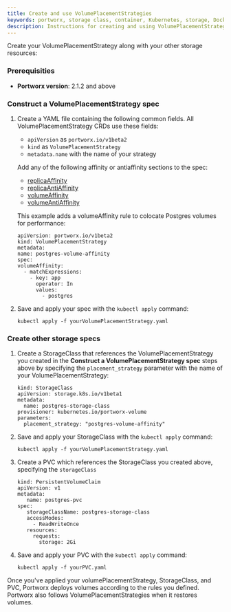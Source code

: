 ```yaml
---
title: Create and use VolumePlacementStrategies
keywords: portworx, storage class, container, Kubernetes, storage, Docker, k8s, flexvol, pv, persistent disk,StatefulSets, volume placement
description: Instructions for creating and using VolumePlacementStrategies.
---
```


Create your VolumePlacementStrategy along with your other storage resources:

### Prerequisities

* **Portworx version**: 2.1.2 and above

### Construct a VolumePlacementStrategy spec

1. Create a YAML file containing the following common fields. All VolumePlacementStrategy CRDs use these fields:

      * `apiVersion` as `portworx.io/v1beta2`
      * `kind` as `VolumePlacementStrategy`
      * `metadata.name` with the name of your strategy

      Add any of the following affinity or antiaffinity sections to the spec:

      * [replicaAffinity](/portworx-install-with-kubernetes/storage-operations/create-pvcs/volume-placement-strategies/crd-reference#replicaaffinity)
      * [replicaAntiAffinity](/portworx-install-with-kubernetes/storage-operations/create-pvcs/volume-placement-strategies/crd-reference#replicaantiaffinity)
      * [volumeAffinity](/portworx-install-with-kubernetes/storage-operations/create-pvcs/volume-placement-strategies/crd-reference#volumeaffinity)
      * [volumeAntiAffinity](/portworx-install-with-kubernetes/storage-operations/create-pvcs/volume-placement-strategies/crd-reference#volumeantiaffinity)

      This example adds a volumeAffinity rule to colocate Postgres volumes for performance:

      ```text
      apiVersion: portworx.io/v1beta2
      kind: VolumePlacementStrategy
      metadata:
      name: postgres-volume-affinity
      spec:
      volumeAffinity:
        - matchExpressions:
          - key: app
            operator: In
            values:
              - postgres
      ```

3. Save and apply your spec with the `kubectl apply` command:

      ```text
      kubectl apply -f yourVolumePlacementStrategy.yaml
      ```

### Create other storage specs

1. Create a StorageClass that references the VolumePlacementStrategy you created in the **Construct a VolumePlacementStrategy spec** steps above by specifying the `placement_strategy` parameter with the name of your VolumePlacementStrategy:

      ```text
      kind: StorageClass
      apiVersion: storage.k8s.io/v1beta1
      metadata:
        name: postgres-storage-class
      provisioner: kubernetes.io/portworx-volume
      parameters:
        placement_strategy: "postgres-volume-affinity"
      ```
2. Save and apply your StorageClass with the `kubectl apply` command:

      ```text
      kubectl apply -f yourVolumePlacementStrategy.yaml
      ```
3. Create a PVC which references the StorageClass you created above, specifying the `storageClass`

      ```text
      kind: PersistentVolumeClaim
      apiVersion: v1
      metadata:
         name: postgres-pvc
      spec:
         storageClassName: postgres-storage-class
         accessModes:
           - ReadWriteOnce
         resources:
           requests:
             storage: 2Gi
      ```
4. Save and apply your PVC with the `kubectl apply` command:

      ```text
      kubectl apply -f yourPVC.yaml
      ```

Once you've applied your volumePlacementStrategy, StorageClass, and PVC, Portworx deploys volumes according to the rules you defined. Portworx also follows VolumePlacementStrategies when it restores volumes.
